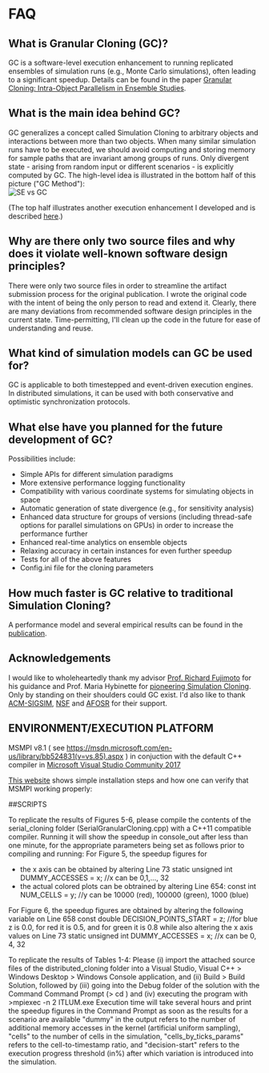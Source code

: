 # FAQ

## What is Granular Cloning (GC)?

GC is a software-level execution enhancement to running replicated ensembles of simulation runs (e.g., Monte Carlo simulations), often leading to a significant speedup. Details can be found in the paper [Granular Cloning: Intra-Object Parallelism in Ensemble Studies](https://ccl.northwestern.edu/2018/p165-pecher.pdf).

## What is the main idea behind GC?

GC generalizes a concept called Simulation Cloning to arbitrary objects and interactions between more than two objects. When many similar simulation runs have to be executed, we should avoid computing and storing memory for sample paths that are invariant among groups of runs. Only divergent state - arising from random input or different scenarios - is explicitly computed by GC. The high-level idea is illustrated in the bottom half of this picture ("GC Method"):  
![SE vs GC](https://media-exp1.licdn.com/media-proxy/ext?w=800&h=800&f=n&hash=L64WeDsZ3OkE434L9HYxYboqPlg%3D&ora=1%2CaFBCTXdkRmpGL2lvQUFBPQ%2CxAVta5g-0R6jnhodx1Ey9KGTqAGj6E5DQJHUA3L0CHH05IbfPWjqLMXYcLaooUBHf30FjQAzfu61EjXhF460L43tLt50jJXmJ5H5agYUbhl4lWdI)

(The top half illustrates another execution enhancement I developed and is described [here](https://www.sciencedirect.com/science/article/pii/S1877050915011795/pdf?md5=03dca768e337b2fc0bc55382bab3127d&pid=1-s2.0-S1877050915011795-main.pdf).)

## Why are there only two source files and why does it violate well-known software design principles?

There were only two source files in order to streamline the artifact submission process for the original publication. I wrote the original code with the intent of being the only person to read and extend it. Clearly, there are many deviations from recommended software design principles in the current state. Time-permitting, I'll clean up the code in the future for ease of understanding and reuse.

## What kind of simulation models can GC be used for?

GC is applicable to both timestepped and event-driven execution engines. In distributed simulations, it can be used with both conservative and optimistic synchronization protocols. 

## What else have you planned for the future development of GC?

Possibilities include:
- Simple APIs for different simulation paradigms
- More extensive performance logging functionality
- Compatibility with various coordinate systems for simulating objects in space
- Automatic generation of state divergence (e.g., for sensitivity analysis)
- Enhanced data structure for groups of versions (including thread-safe options for parallel simulations on GPUs) in order to increase the performance further
- Enhanced real-time analytics on ensemble objects
- Relaxing accuracy in certain instances for even further speedup
- Tests for all of the above features
- Config.ini file for the cloning parameters

## How much faster is GC relative to traditional Simulation Cloning?

A performance model and several empirical results can be found in the [publication](https://ccl.northwestern.edu/2018/p165-pecher.pdf).

## Acknowledgements

I would like to wholeheartedly thank my advisor [Prof. Richard Fujimoto](https://www.cc.gatech.edu/~fujimoto/) for his guidance and Prof. Maria Hybinette for [pioneering Simulation Cloning](https://dl.acm.org/citation.cfm?id=508370). Only by standing on their shoulders could GC exist. I'd also like to thank [ACM-SIGSIM](https://www.acm.org/special-interest-groups/sigs/sigsim), [NSF](https://www.nsf.gov/) and [AFOSR](https://www.wpafb.af.mil/afrl/afosr/) for their support. 

## ENVIRONMENT/EXECUTION PLATFORM

MSMPI v8.1 ( see https://msdn.microsoft.com/en-us/library/bb524831(v=vs.85).aspx )
in conjuction with the default C++ compiler in 
[Microsoft Visual Studio Community 2017](https://www.visualstudio.com/downloads/)

[This website](https://blogs.technet.microsoft.com/windowshpc/2015/02/02/how-to-compile-and-run-a-simple-ms-mpi-program/) shows simple installation steps and how one can verify that MSMPI working properly:

##SCRIPTS

To replicate the results of Figures 5-6, please compile the contents of the serial_cloning folder (SerialGranularCloning.cpp) with a C++11 compatible compiler. 
Running it will show the speedup in console_out after less than one minute, for the appropriate parameters being set as follows prior to compiling and running:
For Figure 5, the speedup figures for
- the x axis can be obtained by altering Line 73
static unsigned int DUMMY_ACCESSES = x; //x can be 0,1,..., 32
- the actual colored plots can be obtrained by altering Line 654:
	const int NUM_CELLS = y; //y can be 10000 (red), 100000 (green), 1000 (blue)

For Figure 6, the speedup figures are obtained by altering the following variable on Line 658
	const double DECISION_POINTS_START = z; //for blue z is 0.0, for red it is 0.5, and for green it is 0.8
while also altering the x axis values on Line 73
static unsigned int DUMMY_ACCESSES = x; //x can be 0, 4, 32


To replicate the results of Tables 1-4:
Please 
(i) import the attached source files of the distributed_cloning folder into a Visual Studio, Visual C++ > Windows Desktop > Windows Console application, and
(ii) Build > Build Solution, followed by 
(iii) going into the Debug folder of the solution with the Command Command Prompt (> cd <Debug Folder File System Address>) and 
(iv) executing the program with >mpiexec -n 2 ITLUM.exe
Execution time will take several hours and print the speedup figures in the Command Prompt as soon as the results for a scenario are available
"dummy" in the output refers to the number of additional memory accesses in the kernel (artificial uniform sampling), 
"cells" to the number of cells in the simulation, 
"cells_by_ticks_params" refers to the cell-to-timestamp ratio, and
"decision-start" refers to the execution progress threshold (in%) after which variation is introduced into the simulation.





